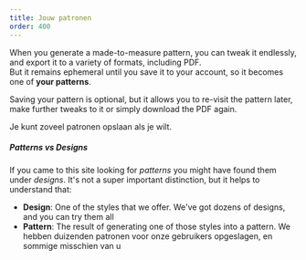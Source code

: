 ```yaml
---
title: Jouw patronen
order: 400
---
```


When you generate a made-to-measure pattern, you can tweak it endlessly, and export it to a variety of formats, including PDF.  
But it remains ephemeral until you save it to your account, so it becomes one of **your patterns**.

Saving your pattern is optional, but it allows you to re-visit the pattern later, make further tweaks to it or simply download the PDF again.

Je kunt zoveel patronen opslaan als je wilt.

<Tip>

##### Patterns vs Designs

If you came to this site looking for _patterns_ you might have found them under _designs_.
It's not a super important distinction, but it helps to understand that:

- **Design**: One of the styles that we offer. We've got dozens of designs, and you can try them all
- **Pattern**: The result of generating one of those styles into a pattern. We hebben duizenden patronen voor onze gebruikers opgeslagen, en sommige misschien van u

</Tip>
